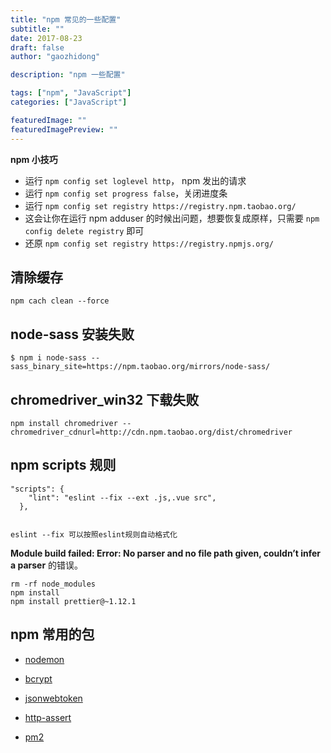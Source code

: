 ```yaml
---
title: "npm 常见的一些配置"
subtitle: ""
date: 2017-08-23
draft: false
author: "gaozhidong"

description: "npm 一些配置"

tags: ["npm", "JavaScript"]
categories: ["JavaScript"]

featuredImage: ""
featuredImagePreview: ""
---
```

**npm 小技巧** 
<!--more-->

* 运行 ```npm config set loglevel http```， npm 发出的请求
* 运行 ```npm config set progress false```，关闭进度条
* 运行 ```npm config set registry https://registry.npm.taobao.org/```
* 这会让你在运行 npm adduser 的时候出问题，想要恢复成原样，只需要 ```npm config delete registry``` 即可
* 还原 ```npm config set registry https://registry.npmjs.org/```


## 清除缓存  

```
npm cach clean --force
```

## node-sass 安装失败

```
$ npm i node-sass --sass_binary_site=https://npm.taobao.org/mirrors/node-sass/
```

## chromedriver_win32 下载失败

```
npm install chromedriver --chromedriver_cdnurl=http://cdn.npm.taobao.org/dist/chromedriver
```

## npm scripts 规则

```
"scripts": {
    "lint": "eslint --fix --ext .js,.vue src",
  },
  
  
eslint --fix 可以按照eslint规则自动格式化
```

**Module build failed: Error: No parser and no file path given, couldn’t infer a parser** 的错误。


```
rm -rf node_modules
npm install
npm install prettier@~1.12.1
```


## npm 常用的包

* [nodemon](https://www.npmjs.com/package/nodemon) 

* [bcrypt](https://www.npmjs.com/package/bcrypt)

* [jsonwebtoken](https://www.npmjs.com/package/jsonwebtoken)

* [http-assert](https://www.npmjs.com/package/http-assert)

* [pm2](https://www.npmjs.com/package/pm2)

